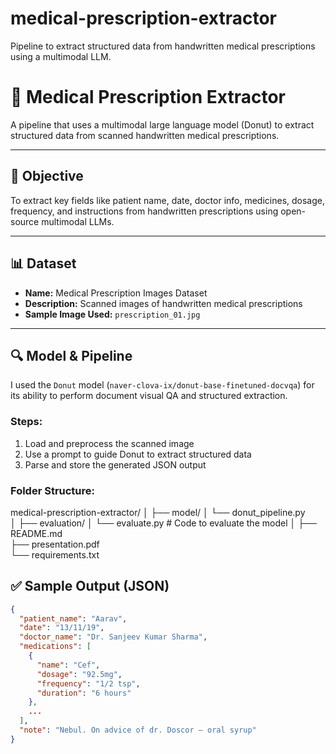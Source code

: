 # medical-prescription-extractor
Pipeline to extract structured data from handwritten medical prescriptions using a multimodal LLM.
# 🧠 Medical Prescription Extractor

A pipeline that uses a multimodal large language model (Donut) to extract structured data from scanned handwritten medical prescriptions.

---

## 📌 Objective

To extract key fields like patient name, date, doctor info, medicines, dosage, frequency, and instructions from handwritten prescriptions using open-source multimodal LLMs.

---

## 📊 Dataset

- **Name:** Medical Prescription Images Dataset
- **Description:** Scanned images of handwritten medical prescriptions
- **Sample Image Used:** `prescription_01.jpg`

---

## 🔍 Model & Pipeline

I used the `Donut` model (`naver-clova-ix/donut-base-finetuned-docvqa`) for its ability to perform document visual QA and structured extraction.

### Steps:
1. Load and preprocess the scanned image
2. Use a prompt to guide Donut to extract structured data
3. Parse and store the generated JSON output

### Folder Structure:
medical-prescription-extractor/
│
├── model/
│   └── donut_pipeline.py          
│
├── evaluation/
│   └── evaluate.py                # Code to evaluate the model
│
├── README.md                      
├── presentation.pdf               
└── requirements.txt 

## ✅ Sample Output (JSON)

```json
{
  "patient_name": "Aarav",
  "date": "13/11/19",
  "doctor_name": "Dr. Sanjeev Kumar Sharma",
  "medications": [
    {
      "name": "Cef",
      "dosage": "92.5mg",
      "frequency": "1/2 tsp",
      "duration": "6 hours"
    },
    ...
  ],
  "note": "Nebul. On advice of dr. Doscor – oral syrup"
}

